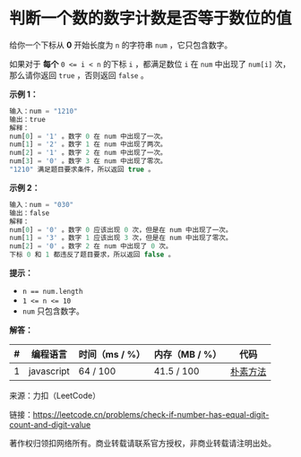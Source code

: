 # 判断一个数的数字计数是否等于数位的值

给你一个下标从 **0** 开始长度为 `n` 的字符串 `num` ，它只包含数字。

如果对于 **每个** `0 <= i < n` 的下标 `i` ，都满足数位 `i` 在 `num` 中出现了 `num[i]` 次，那么请你返回 `true` ，否则返回 `false` 。

**示例 1：**

``` javascript
输入：num = "1210"
输出：true
解释：
num[0] = '1' 。数字 0 在 num 中出现了一次。
num[1] = '2' 。数字 1 在 num 中出现了两次。
num[2] = '1' 。数字 2 在 num 中出现了一次。
num[3] = '0' 。数字 3 在 num 中出现了零次。
"1210" 满足题目要求条件，所以返回 true 。
```

**示例 2：**

``` javascript
输入：num = "030"
输出：false
解释：
num[0] = '0' 。数字 0 应该出现 0 次，但是在 num 中出现了一次。
num[1] = '3' 。数字 1 应该出现 3 次，但是在 num 中出现了零次。
num[2] = '0' 。数字 2 在 num 中出现了 0 次。
下标 0 和 1 都违反了题目要求，所以返回 false 。
```

**提示：**

- `n == num.length`
- `1 <= n <= 10`
- `num` 只包含数字。

**解答：**

**#**|**编程语言**|**时间（ms / %）**|**内存（MB / %）**|**代码**
--|--|--|--|--
1|javascript|64 / 100|41.5 / 100|[朴素方法](./javascript/ac_v1.js)

来源：力扣（LeetCode）

链接：https://leetcode.cn/problems/check-if-number-has-equal-digit-count-and-digit-value

著作权归领扣网络所有。商业转载请联系官方授权，非商业转载请注明出处。
